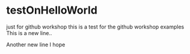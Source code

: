# testOnHelloWorld
 just for github workshop this is a test for the github workshop examples
 This is a new line..
 
 
 Another new line I hope

